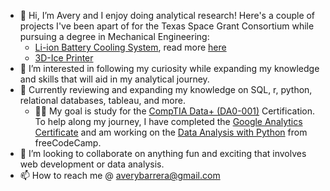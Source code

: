 - 👋 Hi, I’m Avery and I enjoy doing analytical research! Here's a couple of projects I've been apart of for the Texas Space Grant Consortium while pursuing a degree in Mechanical Engineering:
  - [Li-ion Battery Cooling System](http://www.tsgc.utexas.edu/challenge/2016/S16/), read more [here](https://ui.adsabs.harvard.edu/abs/2017ApNan...7...25T/abstract)
  - [3D-Ice Printer](http://www.tsgc.utexas.edu/challenge/2016/F16/) 
- 👀 I’m interested in following my curiosity while expanding my knowledge and skills that will aid in my analytical journey. 
- 🌱 Currently reviewing and expanding my knowledge on SQL, r, python, relational databases, tableau, and more.
  - 🌱🌱 My goal is study for the [CompTIA Data+ (DA0-001)](https://www.comptia.org/certifications/data) Certification. To help along my journey, I have completed the [Google Analytics Certificate](https://coursera.org/share/69f99f2709f3e067c8358316a8c48e38) and am working on the [Data Analysis with Python](https://www.freecodecamp.org/learn/data-analysis-with-python/) from freeCodeCamp.
- 💞️ I’m looking to collaborate on anything fun and exciting that involves web development or data analysis.
- 📫 How to reach me @ averybarrera@gmail.com

<!---
abarriebee/abarriebee is a ✨ special ✨ repository because its `README.md` (this file) appears on your GitHub profile.
You can click the Preview link to take a look at your changes.
--->
